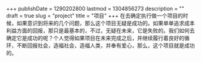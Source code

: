 +++
publishDate = 1290202800
lastmod = 1304856273
description = ""
draft = true
slug = "project"
title = "项目"
+++
在去确定执行做一个项目的时候，如果意识到将来的几个问题，那么这个项目无疑是成功的。如果单单追求成本利益方面的回报，那只是最基本的，不过，无疑在未来，它是失败的。我们如何去确定它是成功的呢？个人觉得如果项目在未来完成之后，并继续履行着良好的循环，不断回报社会，造福社会，造福人类，并奉有爱心，那么，这个项目就是成功的。